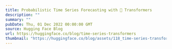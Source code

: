 ```yaml
---
title: Probabilistic Time Series Forecasting with 🤗 Transformers
description: ""
summary: ""
pubDate: Thu, 01 Dec 2022 00:00:00 GMT
source: Hugging Face Blog
url: https://huggingface.co/blog/time-series-transformers
thumbnail: "https://huggingface.co/blog/assets/118_time-series-transformers/thumbnail.png"
---
```


